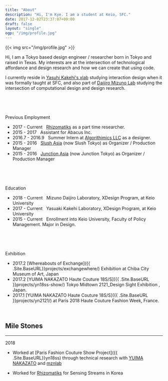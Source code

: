 ```yaml
---
title: "About"
description: "Hi, I'm Kye. I am a student at Keio, SFC."
date: 2017-12-02T23:37:07+09:00
draft: false
layout: "single"
ogp: "/img/profile.jpg"
---
```

{{< img src="/img/profile.jpg" >}}

Hi, I am a Tokyo based design engineer / researcher born in Tokyo and raised in Texas.
My interests are at the intersection of technological affordance and design research and how we can create that using code.

I currently reside in [Yasuhi Kakehi's xlab](http://www.xlab.sfc.keio.ac.jp/) studying interaction design when it was formally taught at SFC, and also part of [Daijiro Mizuno Lab](http://www.daijirom.com/) studying the intersection of computational design and design research.

&nbsp;

&nbsp;


Previous Employment

- 2017 - Current &nbsp; [Rhizomatiks](http://www.rhizomatiks.com)  as a part time researcher.
- 2015 - 2017 &nbsp; Assistant for Abacus Inc.
- 2016.7 - 2016.9 &nbsp; Summer Intern at [Algorithimics LLC](https://www.adgo.io/) as a designer.
- 2015 - 2016 &nbsp; [Slush Asia](tokyo.slush.org) (now Slush Tokyo) as Organizer / Production Manager
- 2015 - 2016 &nbsp; [Junction Asia](tokyo.hackjunction.com) (now Junction Tokyo) as Organizer / Production Manager

  
&nbsp;

&nbsp;

Education

- 2018 - Current &nbsp; Mizuno Daijiro Laboratory, XDesign Program, at Keio University
- 2017 - Current &nbsp; Yasuaki Kakehi Laboratory, XDesign Program, at Keio University
- 2015 - Current &nbsp; Enrollment into Keio University, Faculty of Policy Management. Major in Design.


&nbsp;

&nbsp;



Exhibition 

- 2017.2 [Whereabouts of Exchange]({{ .Site.BaseURL}}projects/exchangewhere/) Exhibition at Chiba City Museum of Art, Japan 
- 2017.2 [YUIMA NAKAZATO Haute Couture 18S/S]({{ .Site.BaseURL }}projects/yn18ss-show/) Tokyo Midtown 2121_Design Sight Exhibition , Japan.
- 2017.1 [YUIMA NAKAZATO Haute Couture 18S/S]({{ .Site.BaseURL }}projects/yn2121/) at Paris 2018 Haute Couture Fashion Week, France. 
&nbsp;

&nbsp;

Mile Stones
----
----
2018

* Worked at [Paris Fashion Couture Show Project]({{ .Site.BaseURL}}yn18ss) through technical research with [YUIMA NAKAZATO](http://www.yuimanakazato.com) and [mznlab](http://www.daijirom.com)

* Worked for [Rhizomatiks](www.rhizomatiks.com) for Sensing Streams in Korea

